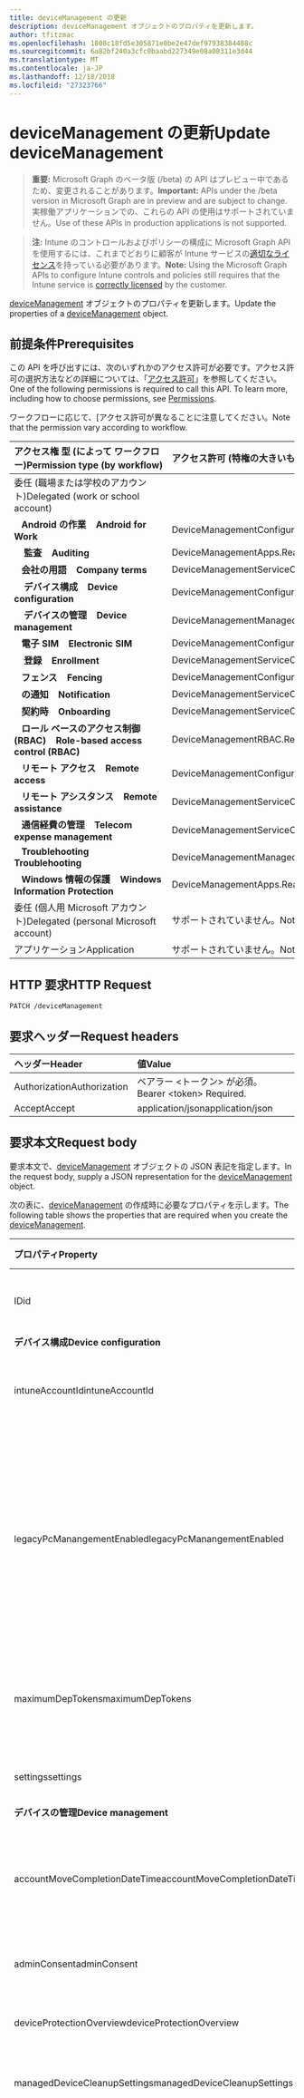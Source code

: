 ```yaml
---
title: deviceManagement の更新
description: deviceManagement オブジェクトのプロパティを更新します。
author: tfitzmac
ms.openlocfilehash: 1808c18fd5e305871e0be2e47def97938384488c
ms.sourcegitcommit: 6a82bf240a3cfc0baabd227349e08a08311e3d44
ms.translationtype: MT
ms.contentlocale: ja-JP
ms.lasthandoff: 12/18/2018
ms.locfileid: "27323766"
---
```

# <a name="update-devicemanagement"></a><span data-ttu-id="57519-103">deviceManagement の更新</span><span class="sxs-lookup"><span data-stu-id="57519-103">Update deviceManagement</span></span>

> <span data-ttu-id="57519-104">**重要:** Microsoft Graph のベータ版 (/beta) の API はプレビュー中であるため、変更されることがあります。</span><span class="sxs-lookup"><span data-stu-id="57519-104">**Important:** APIs under the /beta version in Microsoft Graph are in preview and are subject to change.</span></span> <span data-ttu-id="57519-105">実稼働アプリケーションでの、これらの API の使用はサポートされていません。</span><span class="sxs-lookup"><span data-stu-id="57519-105">Use of these APIs in production applications is not supported.</span></span>

> <span data-ttu-id="57519-106">**注:** Intune のコントロールおよびポリシーの構成に Microsoft Graph API を使用するには、これまでどおりに顧客が Intune サービスの[適切なライセンス](https://go.microsoft.com/fwlink/?linkid=839381)を持っている必要があります。</span><span class="sxs-lookup"><span data-stu-id="57519-106">**Note:** Using the Microsoft Graph APIs to configure Intune controls and policies still requires that the Intune service is [correctly licensed](https://go.microsoft.com/fwlink/?linkid=839381) by the customer.</span></span>

<span data-ttu-id="57519-107">[deviceManagement](../resources/intune-shared-devicemanagement.md) オブジェクトのプロパティを更新します。</span><span class="sxs-lookup"><span data-stu-id="57519-107">Update the properties of a [deviceManagement](../resources/intune-shared-devicemanagement.md) object.</span></span>

## <a name="prerequisites"></a><span data-ttu-id="57519-108">前提条件</span><span class="sxs-lookup"><span data-stu-id="57519-108">Prerequisites</span></span>

<span data-ttu-id="57519-p102">この API を呼び出すには、次のいずれかのアクセス許可が必要です。アクセス許可の選択方法などの詳細については、「[アクセス許可](/graph/permissions-reference)」を参照してください。</span><span class="sxs-lookup"><span data-stu-id="57519-p102">One of the following permissions is required to call this API. To learn more, including how to choose permissions, see [Permissions](/graph/permissions-reference).</span></span>

<span data-ttu-id="57519-111">ワークフローに応じて、[アクセス許可が異なることに注意してください。</span><span class="sxs-lookup"><span data-stu-id="57519-111">Note that the permission vary according to workflow.</span></span>

| <span data-ttu-id="57519-112">アクセス権&nbsp;型&nbsp;(によって&nbsp;ワークフロー)</span><span class="sxs-lookup"><span data-stu-id="57519-112">Permission&nbsp;type&nbsp;(by&nbsp;workflow)</span></span> | <span data-ttu-id="57519-113">アクセス許可 (特権の大きいものから小さいものへ)</span><span class="sxs-lookup"><span data-stu-id="57519-113">Permissions (from most to least privileged)</span></span> |
|:---|:---|
| <span data-ttu-id="57519-114">委任 (職場または学校のアカウント)</span><span class="sxs-lookup"><span data-stu-id="57519-114">Delegated (work or school account)</span></span> ||
| <span data-ttu-id="57519-115">&nbsp;&nbsp; **Android の作業**</span><span class="sxs-lookup"><span data-stu-id="57519-115">&nbsp; &nbsp; **Android for Work**</span></span> | <span data-ttu-id="57519-116">DeviceManagementConfiguration.ReadWrite.All</span><span class="sxs-lookup"><span data-stu-id="57519-116">DeviceManagementConfiguration.ReadWrite.All</span></span>  |
| <span data-ttu-id="57519-117">&nbsp; &nbsp; **監査**</span><span class="sxs-lookup"><span data-stu-id="57519-117">&nbsp; &nbsp; **Auditing**</span></span> | <span data-ttu-id="57519-118">DeviceManagementApps.ReadWrite.All</span><span class="sxs-lookup"><span data-stu-id="57519-118">DeviceManagementApps.ReadWrite.All</span></span> |
| <span data-ttu-id="57519-119">&nbsp;&nbsp; **会社の用語**</span><span class="sxs-lookup"><span data-stu-id="57519-119">&nbsp; &nbsp; **Company terms**</span></span> | <span data-ttu-id="57519-120">DeviceManagementServiceConfig.ReadWrite.All</span><span class="sxs-lookup"><span data-stu-id="57519-120">DeviceManagementServiceConfig.ReadWrite.All</span></span> |
| <span data-ttu-id="57519-121">&nbsp; &nbsp; **デバイス構成**</span><span class="sxs-lookup"><span data-stu-id="57519-121">&nbsp; &nbsp; **Device configuration**</span></span> | <span data-ttu-id="57519-122">DeviceManagementConfiguration.ReadWrite.All</span><span class="sxs-lookup"><span data-stu-id="57519-122">DeviceManagementConfiguration.ReadWrite.All</span></span> |
| <span data-ttu-id="57519-123">&nbsp; &nbsp; **デバイスの管理**</span><span class="sxs-lookup"><span data-stu-id="57519-123">&nbsp; &nbsp; **Device management**</span></span> | <span data-ttu-id="57519-124">DeviceManagementManagedDevices.ReadWrite.All</span><span class="sxs-lookup"><span data-stu-id="57519-124">DeviceManagementManagedDevices.ReadWrite.All</span></span> |
| <span data-ttu-id="57519-125">&nbsp;&nbsp; **電子 SIM**</span><span class="sxs-lookup"><span data-stu-id="57519-125">&nbsp; &nbsp; **Electronic SIM**</span></span> | <span data-ttu-id="57519-126">DeviceManagementConfiguration.ReadWrite.All</span><span class="sxs-lookup"><span data-stu-id="57519-126">DeviceManagementConfiguration.ReadWrite.All</span></span> |
| <span data-ttu-id="57519-127">&nbsp; &nbsp; **登録**</span><span class="sxs-lookup"><span data-stu-id="57519-127">&nbsp; &nbsp; **Enrollment**</span></span> | <span data-ttu-id="57519-128">DeviceManagementServiceConfig.ReadWrite.All</span><span class="sxs-lookup"><span data-stu-id="57519-128">DeviceManagementServiceConfig.ReadWrite.All</span></span> |
| <span data-ttu-id="57519-129">&nbsp;&nbsp; **フェンス**</span><span class="sxs-lookup"><span data-stu-id="57519-129">&nbsp; &nbsp; **Fencing**</span></span> | <span data-ttu-id="57519-130">DeviceManagementConfiguration.ReadWrite.All</span><span class="sxs-lookup"><span data-stu-id="57519-130">DeviceManagementConfiguration.ReadWrite.All</span></span> |
| <span data-ttu-id="57519-131">&nbsp;&nbsp; **の通知**</span><span class="sxs-lookup"><span data-stu-id="57519-131">&nbsp; &nbsp; **Notification**</span></span> | <span data-ttu-id="57519-132">DeviceManagementServiceConfig.ReadWrite.All</span><span class="sxs-lookup"><span data-stu-id="57519-132">DeviceManagementServiceConfig.ReadWrite.All</span></span> |
| <span data-ttu-id="57519-133">&nbsp;&nbsp; **契約時**</span><span class="sxs-lookup"><span data-stu-id="57519-133">&nbsp; &nbsp; **Onboarding**</span></span> | <span data-ttu-id="57519-134">DeviceManagementServiceConfig.ReadWrite.All</span><span class="sxs-lookup"><span data-stu-id="57519-134">DeviceManagementServiceConfig.ReadWrite.All</span></span> |
| <span data-ttu-id="57519-135">&nbsp;&nbsp; **ロール ベースのアクセス制御 (RBAC)**</span><span class="sxs-lookup"><span data-stu-id="57519-135">&nbsp; &nbsp; **Role-based access control (RBAC)**</span></span> | <span data-ttu-id="57519-136">DeviceManagementRBAC.ReadWrite.All</span><span class="sxs-lookup"><span data-stu-id="57519-136">DeviceManagementRBAC.ReadWrite.All</span></span> |
| <span data-ttu-id="57519-137">&nbsp;&nbsp; **リモート アクセス**</span><span class="sxs-lookup"><span data-stu-id="57519-137">&nbsp; &nbsp; **Remote access**</span></span> | <span data-ttu-id="57519-138">DeviceManagementConfiguration.Read.All</span><span class="sxs-lookup"><span data-stu-id="57519-138">DeviceManagementConfiguration.Read.All</span></span> |
| <span data-ttu-id="57519-139">&nbsp;&nbsp; **リモート アシスタンス**</span><span class="sxs-lookup"><span data-stu-id="57519-139">&nbsp; &nbsp; **Remote assistance**</span></span> | <span data-ttu-id="57519-140">DeviceManagementServiceConfig.ReadWrite.All</span><span class="sxs-lookup"><span data-stu-id="57519-140">DeviceManagementServiceConfig.ReadWrite.All</span></span> |
| <span data-ttu-id="57519-141">&nbsp;&nbsp; **通信経費の管理**</span><span class="sxs-lookup"><span data-stu-id="57519-141">&nbsp; &nbsp; **Telecom expense management**</span></span> | <span data-ttu-id="57519-142">DeviceManagementServiceConfig.ReadWrite.All</span><span class="sxs-lookup"><span data-stu-id="57519-142">DeviceManagementServiceConfig.ReadWrite.All</span></span> |
| <span data-ttu-id="57519-143">&nbsp;&nbsp; **Troublehooting**</span><span class="sxs-lookup"><span data-stu-id="57519-143">&nbsp; &nbsp; **Troublehooting**</span></span> | <span data-ttu-id="57519-144">DeviceManagementManagedDevices.ReadWrite.All</span><span class="sxs-lookup"><span data-stu-id="57519-144">DeviceManagementManagedDevices.ReadWrite.All</span></span> |
| <span data-ttu-id="57519-145">&nbsp;&nbsp; **Windows 情報の保護**</span><span class="sxs-lookup"><span data-stu-id="57519-145">&nbsp; &nbsp; **Windows Information Protection**</span></span> | <span data-ttu-id="57519-146">DeviceManagementApps.ReadWrite.All</span><span class="sxs-lookup"><span data-stu-id="57519-146">DeviceManagementApps.ReadWrite.All</span></span> |
| <span data-ttu-id="57519-147">委任 (個人用 Microsoft アカウント)</span><span class="sxs-lookup"><span data-stu-id="57519-147">Delegated (personal Microsoft account)</span></span> | <span data-ttu-id="57519-148">サポートされていません。</span><span class="sxs-lookup"><span data-stu-id="57519-148">Not supported.</span></span>|
| <span data-ttu-id="57519-149">アプリケーション</span><span class="sxs-lookup"><span data-stu-id="57519-149">Application</span></span> | <span data-ttu-id="57519-150">サポートされていません。</span><span class="sxs-lookup"><span data-stu-id="57519-150">Not supported.</span></span> |

## <a name="http-request"></a><span data-ttu-id="57519-151">HTTP 要求</span><span class="sxs-lookup"><span data-stu-id="57519-151">HTTP Request</span></span>
<!-- {
  "blockType": "ignored"
}
-->
``` http
PATCH /deviceManagement
```

## <a name="request-headers"></a><span data-ttu-id="57519-152">要求ヘッダー</span><span class="sxs-lookup"><span data-stu-id="57519-152">Request headers</span></span>

|<span data-ttu-id="57519-153">ヘッダー</span><span class="sxs-lookup"><span data-stu-id="57519-153">Header</span></span>|<span data-ttu-id="57519-154">値</span><span class="sxs-lookup"><span data-stu-id="57519-154">Value</span></span>|
|:---|:---|
|<span data-ttu-id="57519-155">Authorization</span><span class="sxs-lookup"><span data-stu-id="57519-155">Authorization</span></span>|<span data-ttu-id="57519-156">ベアラー &lt;トークン&gt; が必須。</span><span class="sxs-lookup"><span data-stu-id="57519-156">Bearer &lt;token&gt; Required.</span></span>|
|<span data-ttu-id="57519-157">Accept</span><span class="sxs-lookup"><span data-stu-id="57519-157">Accept</span></span>|<span data-ttu-id="57519-158">application/json</span><span class="sxs-lookup"><span data-stu-id="57519-158">application/json</span></span>|

## <a name="request-body"></a><span data-ttu-id="57519-159">要求本文</span><span class="sxs-lookup"><span data-stu-id="57519-159">Request body</span></span>

<span data-ttu-id="57519-160">要求本文で、[deviceManagement](../resources/intune-shared-devicemanagement.md) オブジェクトの JSON 表記を指定します。</span><span class="sxs-lookup"><span data-stu-id="57519-160">In the request body, supply a JSON representation for the [deviceManagement](../resources/intune-shared-devicemanagement.md) object.</span></span>

<span data-ttu-id="57519-161">次の表に、[deviceManagement](../resources/intune-shared-devicemanagement.md) の作成時に必要なプロパティを示します。</span><span class="sxs-lookup"><span data-stu-id="57519-161">The following table shows the properties that are required when you create the [deviceManagement](../resources/intune-shared-devicemanagement.md).</span></span>

|<span data-ttu-id="57519-162">プロパティ</span><span class="sxs-lookup"><span data-stu-id="57519-162">Property</span></span>|<span data-ttu-id="57519-163">種類</span><span class="sxs-lookup"><span data-stu-id="57519-163">Type</span></span>|<span data-ttu-id="57519-164">説明</span><span class="sxs-lookup"><span data-stu-id="57519-164">Description</span></span>|
|:---|:---|:---|
|<span data-ttu-id="57519-165">ID</span><span class="sxs-lookup"><span data-stu-id="57519-165">id</span></span>|<span data-ttu-id="57519-166">String</span><span class="sxs-lookup"><span data-stu-id="57519-166">String</span></span>|<span data-ttu-id="57519-167">デバイスの一意の識別子です。</span><span class="sxs-lookup"><span data-stu-id="57519-167">Unique identifier for the device.</span></span>|
|<span data-ttu-id="57519-168">**デバイス構成**</span><span class="sxs-lookup"><span data-stu-id="57519-168">**Device configuration**</span></span>|
|<span data-ttu-id="57519-169">intuneAccountId</span><span class="sxs-lookup"><span data-stu-id="57519-169">intuneAccountId</span></span>|<span data-ttu-id="57519-170">GUID</span><span class="sxs-lookup"><span data-stu-id="57519-170">GUID</span></span>|<span data-ttu-id="57519-171">Intune アカウント ID にはテナントが指定されました。</span><span class="sxs-lookup"><span data-stu-id="57519-171">Intune Account ID for given tenant</span></span>|
|<span data-ttu-id="57519-172">legacyPcManangementEnabled</span><span class="sxs-lookup"><span data-stu-id="57519-172">legacyPcManangementEnabled</span></span>|<span data-ttu-id="57519-173">ブール型</span><span class="sxs-lookup"><span data-stu-id="57519-173">Boolean</span></span>|<span data-ttu-id="57519-174">非 MDM を有効にするプロパティは、このアカウントの従来の PC の管理を管理します。</span><span class="sxs-lookup"><span data-stu-id="57519-174">The property to enable Non-MDM managed legacy PC management for this account.</span></span> <span data-ttu-id="57519-175">このプロパティは読み取りのみ可能です。</span><span class="sxs-lookup"><span data-stu-id="57519-175">This property is read-only.</span></span>|
|<span data-ttu-id="57519-176">maximumDepTokens</span><span class="sxs-lookup"><span data-stu-id="57519-176">maximumDepTokens</span></span>|<span data-ttu-id="57519-177">Int32</span><span class="sxs-lookup"><span data-stu-id="57519-177">Int32</span></span>|<span data-ttu-id="57519-178">DEP のトークンの最大数では、テナントごとに許可されます。</span><span class="sxs-lookup"><span data-stu-id="57519-178">Maximum number of DEP tokens allowed per-tenant.</span></span>|
|<span data-ttu-id="57519-179">settings</span><span class="sxs-lookup"><span data-stu-id="57519-179">settings</span></span>|[<span data-ttu-id="57519-180">deviceManagementSettings</span><span class="sxs-lookup"><span data-stu-id="57519-180">deviceManagementSettings</span></span>](../resources/intune-deviceconfig-devicemanagementsettings.md)|<span data-ttu-id="57519-181">アカウント レベルの設定。</span><span class="sxs-lookup"><span data-stu-id="57519-181">Account level settings.</span></span>|
|<span data-ttu-id="57519-182">**デバイスの管理**</span><span class="sxs-lookup"><span data-stu-id="57519-182">**Device management**</span></span>|
|<span data-ttu-id="57519-183">accountMoveCompletionDateTime</span><span class="sxs-lookup"><span data-stu-id="57519-183">accountMoveCompletionDateTime</span></span>|<span data-ttu-id="57519-184">DateTimeOffset</span><span class="sxs-lookup"><span data-stu-id="57519-184">DateTimeOffset</span></span>|<span data-ttu-id="57519-185">日付と時刻 scaleunits のテナントのデータを移動するときです。</span><span class="sxs-lookup"><span data-stu-id="57519-185">The date & time when tenant data moved between scaleunits.</span></span>|
|<span data-ttu-id="57519-186">adminConsent</span><span class="sxs-lookup"><span data-stu-id="57519-186">adminConsent</span></span>|[<span data-ttu-id="57519-187">adminConsent</span><span class="sxs-lookup"><span data-stu-id="57519-187">adminConsent</span></span>](../resources/intune-devices-adminconsent.md)|<span data-ttu-id="57519-188">同意の情報を管理します。</span><span class="sxs-lookup"><span data-stu-id="57519-188">Admin consent information.</span></span>|
|<span data-ttu-id="57519-189">deviceProtectionOverview</span><span class="sxs-lookup"><span data-stu-id="57519-189">deviceProtectionOverview</span></span>|[<span data-ttu-id="57519-190">deviceProtectionOverview</span><span class="sxs-lookup"><span data-stu-id="57519-190">deviceProtectionOverview</span></span>](../resources/intune-devices-deviceprotectionoverview.md)|<span data-ttu-id="57519-191">デバイス保護の概要です。</span><span class="sxs-lookup"><span data-stu-id="57519-191">Device protection overview.</span></span>|
|<span data-ttu-id="57519-192">managedDeviceCleanupSettings</span><span class="sxs-lookup"><span data-stu-id="57519-192">managedDeviceCleanupSettings</span></span>|[<span data-ttu-id="57519-193">managedDeviceCleanupSettings</span><span class="sxs-lookup"><span data-stu-id="57519-193">managedDeviceCleanupSettings</span></span>](../resources/intune-devices-manageddevicecleanupsettings.md)|<span data-ttu-id="57519-194">デバイスのクリーンアップ ・ ルール</span><span class="sxs-lookup"><span data-stu-id="57519-194">Device cleanup rule</span></span>|
|<span data-ttu-id="57519-195">subscriptionState</span><span class="sxs-lookup"><span data-stu-id="57519-195">subscriptionState</span></span>|[<span data-ttu-id="57519-196">deviceManagementSubscriptionState</span><span class="sxs-lookup"><span data-stu-id="57519-196">deviceManagementSubscriptionState</span></span>](../resources/intune-devices-devicemanagementsubscriptionstate.md)|<span data-ttu-id="57519-197">テナントのモバイル デバイス管理のサブスクリプション状態。</span><span class="sxs-lookup"><span data-stu-id="57519-197">Tenant mobile device management subscription state.</span></span> <span data-ttu-id="57519-198">可能な値は、`pending`、`active`、`warning`、`disabled`、`deleted`、`blocked`、`lockedOut` です。</span><span class="sxs-lookup"><span data-stu-id="57519-198">Possible values are: `pending`, `active`, `warning`, `disabled`, `deleted`, `blocked`, `lockedOut`.</span></span>|
|<span data-ttu-id="57519-199">サブスクリプション</span><span class="sxs-lookup"><span data-stu-id="57519-199">subscriptions</span></span>|[<span data-ttu-id="57519-200">deviceManagementSubscriptions</span><span class="sxs-lookup"><span data-stu-id="57519-200">deviceManagementSubscriptions</span></span>](../resources/intune-devices-devicemanagementsubscriptions.md)|<span data-ttu-id="57519-201">テナントのサブスクリプション。</span><span class="sxs-lookup"><span data-stu-id="57519-201">Tenant's Subscription.</span></span> <span data-ttu-id="57519-202">使用可能な値: `none`、`intune`、`office365`、`intunePremium`、`intune_EDU`、`intune_SMB`。</span><span class="sxs-lookup"><span data-stu-id="57519-202">Possible values are: `none`, `intune`, `office365`, `intunePremium`, `intune_EDU`, `intune_SMB`.</span></span>|
|<span data-ttu-id="57519-203">windowsMalwareOverview</span><span class="sxs-lookup"><span data-stu-id="57519-203">windowsMalwareOverview</span></span>|[<span data-ttu-id="57519-204">windowsMalwareOverview</span><span class="sxs-lookup"><span data-stu-id="57519-204">windowsMalwareOverview</span></span>](../resources/intune-devices-windowsmalwareoverview.md)|<span data-ttu-id="57519-205">Windows デバイスのマルウェアの概要です。</span><span class="sxs-lookup"><span data-stu-id="57519-205">Malware overview for windows devices.</span></span>|
|<span data-ttu-id="57519-206">**契約時**</span><span class="sxs-lookup"><span data-stu-id="57519-206">**Onboarding**</span></span>|
|<span data-ttu-id="57519-207">intuneBrand</span><span class="sxs-lookup"><span data-stu-id="57519-207">intuneBrand</span></span>|[<span data-ttu-id="57519-208">intuneBrand</span><span class="sxs-lookup"><span data-stu-id="57519-208">intuneBrand</span></span>](../resources/intune-onboarding-intunebrand.md)|<span data-ttu-id="57519-209">intuneBrand には、会社のポータル アプリケーションとエンド ユーザーの Web ポータルの外観のカスタマイズに使用するデータが含まれています。</span><span class="sxs-lookup"><span data-stu-id="57519-209">intuneBrand contains data which is used in customizing the appearance of the Company Portal applications as well as the end user web portal.</span></span>|

<span data-ttu-id="57519-210">要求本文のプロパティのサポートは、ワークフローによって異なります。</span><span class="sxs-lookup"><span data-stu-id="57519-210">Request body property support varies according to workflow.</span></span>

## <a name="response"></a><span data-ttu-id="57519-211">応答</span><span class="sxs-lookup"><span data-stu-id="57519-211">Response</span></span>
<span data-ttu-id="57519-212">成功した場合、このメソッドは `200 OK` 応答コードと、応答本文で更新された [deviceManagement](../resources/intune-shared-devicemanagement.md) オブジェクトを返します。</span><span class="sxs-lookup"><span data-stu-id="57519-212">If successful, this method returns a `200 OK` response code and an updated [deviceManagement](../resources/intune-shared-devicemanagement.md) object in the response body.</span></span>

## <a name="example"></a><span data-ttu-id="57519-213">例</span><span class="sxs-lookup"><span data-stu-id="57519-213">Example</span></span>

### <a name="request"></a><span data-ttu-id="57519-214">要求</span><span class="sxs-lookup"><span data-stu-id="57519-214">Request</span></span>

<span data-ttu-id="57519-215">デバイス管理のワークフローを次の要求の例を以下に示します。</span><span class="sxs-lookup"><span data-stu-id="57519-215">Here is an example of a request following the device management workflow:</span></span>

``` http
PATCH https://graph.microsoft.com/beta/deviceManagement
Content-type: application/json
Content-length: 751

{
  "subscriptionState": "active",
  "subscriptions": "intune",
  "adminConsent": {
    "@odata.type": "microsoft.graph.adminConsent",
    "shareAPNSData": "granted"
  },
  "deviceProtectionOverview": {
    "@odata.type": "microsoft.graph.deviceProtectionOverview",
    "totalReportedDeviceCount": 8,
    "inactiveThreatAgentDeviceCount": 14,
    "unknownStateThreatAgentDeviceCount": 2,
    "pendingSignatureUpdateDeviceCount": 1,
    "cleanDeviceCount": 0,
    "pendingFullScanDeviceCount": 10,
    "pendingRestartDeviceCount": 9,
    "pendingManualStepsDeviceCount": 13,
    "pendingOfflineScanDeviceCount": 13,
    "criticalFailuresDeviceCount": 11
  },
  "accountMoveCompletionDateTime": "2017-01-01T00:01:17.9006709-08:00"
}
```

### <a name="response"></a><span data-ttu-id="57519-216">応答</span><span class="sxs-lookup"><span data-stu-id="57519-216">Response</span></span>

<span data-ttu-id="57519-217">以下は、応答の例です。</span><span class="sxs-lookup"><span data-stu-id="57519-217">Here is an example of the response.</span></span> 

<span data-ttu-id="57519-218">注: 簡潔にするために、ここに示す応答オブジェクトは切り詰められている場合があります。</span><span class="sxs-lookup"><span data-stu-id="57519-218">Note: The response object shown here may be truncated for brevity.</span></span> <span data-ttu-id="57519-219">返されるプロパティは、ワークフローおよびコンテキストによって異なります。</span><span class="sxs-lookup"><span data-stu-id="57519-219">Returned properties vary according to workflow and context.</span></span>

``` http
HTTP/1.1 200 OK
Content-Type: application/json
Content-Length: 855

{
  "@odata.type": "#microsoft.graph.deviceManagement",
  "id": "0b283420-3420-0b28-2034-280b2034280b",
  "subscriptionState": "active",
  "subscriptions": "intune",
  "adminConsent": {
    "@odata.type": "microsoft.graph.adminConsent",
    "shareAPNSData": "granted"
  },
  "deviceProtectionOverview": {
    "@odata.type": "microsoft.graph.deviceProtectionOverview",
    "totalReportedDeviceCount": 8,
    "inactiveThreatAgentDeviceCount": 14,
    "unknownStateThreatAgentDeviceCount": 2,
    "pendingSignatureUpdateDeviceCount": 1,
    "cleanDeviceCount": 0,
    "pendingFullScanDeviceCount": 10,
    "pendingRestartDeviceCount": 9,
    "pendingManualStepsDeviceCount": 13,
    "pendingOfflineScanDeviceCount": 13,
    "criticalFailuresDeviceCount": 11
  },
  "accountMoveCompletionDateTime": "2017-01-01T00:01:17.9006709-08:00"
}
```



